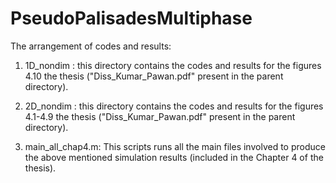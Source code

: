 # PseudoPalisadesMultiphase
The arrangement of codes and results:

1. 1D_nondim : this directory contains the codes and results for the figures 4.10 the thesis
("Diss_Kumar_Pawan.pdf" present in the parent directory).

2. 2D_nondim : this directory contains the codes and results for the figures 4.1-4.9 the thesis
("Diss_Kumar_Pawan.pdf" present in the parent directory).


3. main_all_chap4.m: This scripts runs all the main files involved to produce the above mentioned simulation results (included in the Chapter 4 of the thesis).
